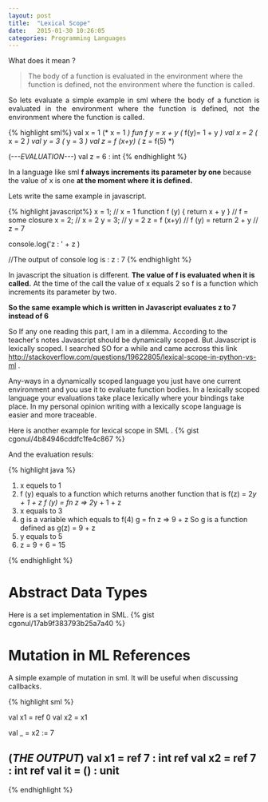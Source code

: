 ```yaml
---
layout: post
title:  "Lexical Scope"
date:   2015-01-30 10:26:05
categories: Programming Languages
---
```

What does it mean ?
 
> The body of a function is evaluated in the environment where the function is defined, 
not the environment where the function is called.

<p align="justify">
So lets evaluate a simple example in sml where the body of a function is evaluated in 
the environment where the function is defined, not the environment where the function is called.
</p>

{% highlight  sml%}
val x = 1              (*    x = 1     *)
fun f y = x + y        (*  f(y)= 1 + y *)
val x = 2              (*    x = 2     *)
val y = 3              (*    y = 3     *)
val z = f (x+y)        (*    z = f(5)  *)

(*---EVALUATION---*)
val z = 6 : int
{% endhighlight %}

In a language like sml __f always increments its parameter by one__ because the value of x is one __at
the moment where it is defined.__

Lets write the same example in javascript.

{% highlight  javascript%}
x = 1;                             // x = 1
function f (y) { return x + y }    // f = some closure
x = 2;                             // x = 2
y = 3;                             // y = 2
z = f (x+y)                        // f (y) = return 2 + y
                                   // z = 7

console.log('z : ' + z )

//The output of console log is :
z : 7
{% endhighlight %}

In javascript the situation is different. __The value of f is evaluated when it is called.__
At the time of the call the value of x equals 2 so f is a function which increments its parameter
by two.

__So the same example which is written in Javascript evaluates z to 7 instead of 6__

So If any one reading this part, I am in a dilemma. According to the teacher's notes Javascript should be
dynamically scoped. But Javascript is lexically scoped. I searched SO for a while and came accross this
link <http://stackoverflow.com/questions/19622805/lexical-scope-in-python-vs-ml> .

Any-ways in a dynamically scoped language you just have one current environment and you use it to 
evaluate function bodies. In a lexically scoped language your evaluations take place lexically where 
your bindings take place. In my personal opinion writing with a lexically scope language is easier and
more traceable.

Here is another example for lexical scope in SML .
{% gist cgonul/4b84946cddfc1fe4c867 %}

And the evaluation resuls:

{% highlight java %}
1. x equels to 1
2. f (y) equals to a function which returns another function that is f(z) = 2*y + 1 + z
f (y) = fn z => 2*y + 1 + z
3. x equals to 3
4. g is a variable which equals to f(4)
g = fn z => 9 + z
So g is a function defined as g(z) = 9 + z
5. y equals to 5
6. z = 9 + 6 = 15

{% endhighlight %}	
  
# Abstract Data Types #

Here is a set implementation in SML.
{% gist cgonul/17ab9f383793b25a7a40 %}

# Mutation in ML References # 

A simple example of mutation in sml. It will be useful when discussing callbacks.

{% highlight sml %}

val x1 = ref 0
val x2 = x1

val _ = x2 := 7

(*THE OUTPUT*)
val x1 = ref 7 : int ref
val x2 = ref 7 : int ref
val it = () : unit
-
{% endhighlight %}			
 